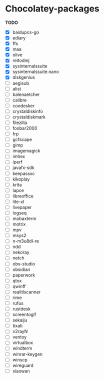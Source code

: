 # Chocolatey-packages

**TODO**
- [x] baidupcs-go
- [x] ediary
- [x] ffs
- [x] maa
- [x] olive
- [x] reitodmj
- [x] sysinternalssuite
- [x] sysinternalssuite.nano
- [x] diskgenius
- [ ] aegisub
- [ ] alist
- [ ] balenaetcher
- [ ] calibre
- [ ] coodesker
- [ ] crystaldiskinfo
- [ ] crystaldiskmark
- [ ] filezilla
- [ ] foobar2000
- [ ] frp
- [ ] gcfscape
- [ ] gimp
- [ ] imagemagick
- [ ] imhex
- [ ] iperf
- [ ] javafx-sdk
- [ ] keepassxc
- [ ] kikoplay
- [ ] krita
- [ ] lapce
- [ ] libreoffice
- [ ] lite-xl
- [ ] livepaper
- [ ] logseq
- [ ] mobaxterm
- [ ] motrix
- [ ] mpv
- [ ] msys2
- [ ] n-m3u8dl-re
- [ ] ndd
- [ ] nekoray
- [ ] netch
- [ ] obs-studio
- [ ] obsidian
- [ ] paperwork
- [ ] qtox
- [ ] qwinff
- [ ] realitlscanner
- [ ] rime
- [ ] rufus
- [ ] rustdesk
- [ ] screentogif
- [ ] sekaiju
- [ ] tixati
- [ ] v2rayN
- [ ] ventoy
- [ ] virtualbox
- [ ] windterm
- [ ] winrar-keygen
- [ ] winscp
- [ ] wireguard
- [ ] xiaowan